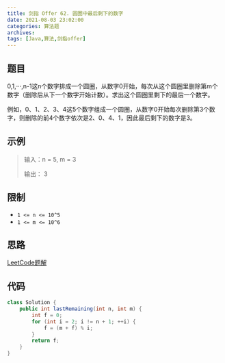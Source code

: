 ```yaml
---
title: 剑指 Offer 62. 圆圈中最后剩下的数字
date: 2021-08-03 23:02:00
categories: 算法题
archives:
tags: [Java,算法,剑指offer]
---
```


## 题目

0,1,···,n-1这n个数字排成一个圆圈，从数字0开始，每次从这个圆圈里删除第m个数字（删除后从下一个数字开始计数）。求出这个圆圈里剩下的最后一个数字。

例如，0、1、2、3、4这5个数字组成一个圆圈，从数字0开始每次删除第3个数字，则删除的前4个数字依次是2、0、4、1，因此最后剩下的数字是3。

## 示例

> 输入：n = 5, m = 3
>
> 输出： 3

<!--more-->

## 限制

- `1 <= n <= 10^5`
- `1 <= m <= 10^6`

## 思路

[LeetCode题解]((https://leetcode-cn.com/problems/yuan-quan-zhong-zui-hou-sheng-xia-de-shu-zi-lcof/solution/yuan-quan-zhong-zui-hou-sheng-xia-de-shu-zi-by-lee/) )



## 代码

```java
class Solution {
    public int lastRemaining(int n, int m) {
        int f = 0;
        for (int i = 2; i != n + 1; ++i) {
            f = (m + f) % i;
        }
        return f;
    }
}
```

